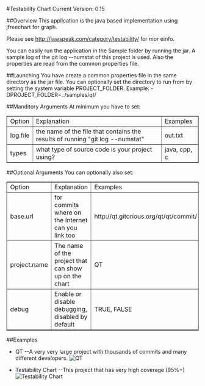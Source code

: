 #Testability Chart
Current Version: 0.15

##Overview
This application is the java based implementation using jfreechart for graph.

Please see http://jawspeak.com/category/testability/ for mor einfo.

You can easily run the application in the Sample folder by running the jar. A sample log of the git log --numstat of this project is used. Also the properties are read from the common properties file.

##Launching
You have create a common.properties file in the same directory as the jar file. You can optionally set the directory
to run from by setting the system variable PROJECT_FOLDER. Example: -DPROJECT_FOLDER=../samples/qt/

##Manditory Arguments
At minimum you have to set:
<table border="1">
<tr><td>Option</td><td>Explanation</td><td>Examples</td></tr>
<tr><td>log.file</td><td>the name of the file that contains the results of running "git log --numstat"</td><td>out.txt</td></tr>
<tr><td>types</td><td>what type of source code is your project using?</td><td>java, cpp, c</td></tr>
</table>

##Optional Arguments
You can optionally also set:
<table border="1">
<tr><td>Option</td><td>Explanation</td><td>Examples</td></tr>
<tr><td>base.url</td><td>for commits where on the Internet can you link too</td><td>http://qt.gitorious.org/qt/qt/commit/</td></tr>
<tr><td>project.name</td><td>The name of the project that can show up on the chart</td><td>QT</td></tr>
<tr><td>debug</td><td>Enable or disable debugging, disabled by default</td><td>TRUE, FALSE</td></tr>
</table>

##Examples
- QT
--A very very large project with thousands of commits and many different developers.
![QT](https://raw.github.com/mike011/TestabilityChart/master/samples/qt/qt.png)

- Testability Chart
--This project that has very high coverage (95%+)
![Testability Chart](https://raw.github.com/mike011/TestabilityChart/master/samples/TestabilityChart/TestabilityChart.png)
